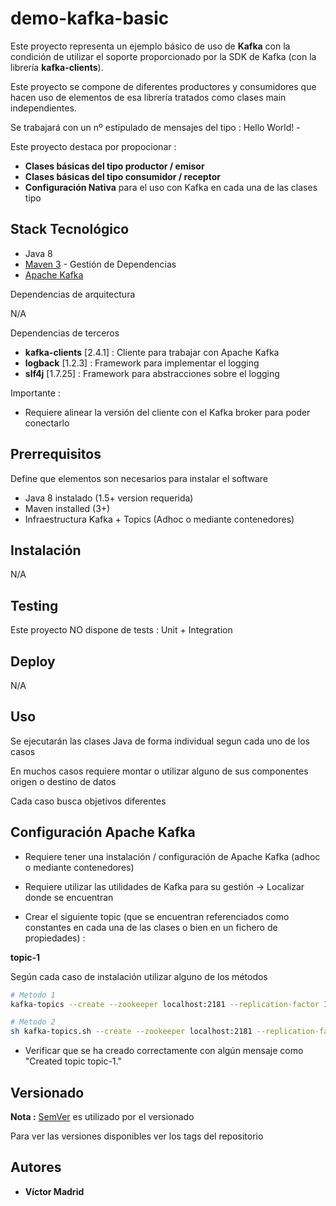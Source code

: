 # demo-kafka-basic

Este proyecto representa un ejemplo básico de uso de **Kafka** con la condición de utilizar el soporte proporcionado por la SDK de Kafka (con la librería **kafka-clients**).

Este proyecto se compone de diferentes productores y consumidores que hacen uso de elementos de esa librería tratados como clases main independientes.

Se trabajará con un nº estipulado de mensajes del tipo : Hello World! <ID> - <FECHA>

Este proyecto destaca por propocionar :

* **Clases básicas del tipo productor / emisor**
* **Clases básicas del tipo consumidor / receptor**
* **Configuración Nativa** para el uso con Kafka en cada una de las clases tipo 





## Stack Tecnológico

* Java 8
* [Maven 3](https://maven.apache.org/) - Gestión de Dependencias
* [Apache Kafka ](https://kafka.apache.org/)

Dependencias de arquitectura

N/A

Dependencias de terceros

* **kafka-clients** [2.4.1] : Cliente para trabajar con Apache Kafka
* **logback** [1.2.3] : Framework para implementar el logging
* **slf4j** [1.7.25] : Framework para abstracciones sobre el logging




Importante :

* Requiere alinear la versión del cliente con el Kafka broker para poder conectarlo





## Prerrequisitos

Define que elementos son necesarios para instalar el software

* Java 8 instalado (1.5+ version requerida)
* Maven installed  (3+)
* Infraestructura Kafka + Topics (Adhoc o mediante contenedores)





## Instalación

N/A






## Testing

Este proyecto NO dispone de tests  : Unit + Integration





## Deploy

N/A





## Uso

Se ejecutarán las clases Java de forma individual segun cada uno de los casos

En muchos casos requiere montar o utilizar alguno de sus componentes origen o destino de datos


Cada caso busca objetivos diferentes





## Configuración Apache Kafka 

* Requiere tener una instalación / configuración de Apache Kafka (adhoc o mediante contenedores)

* Requiere utilizar las utilidades de Kafka para su gestión -> Localizar donde se encuentran

* Crear el siguiente topic (que se encuentran referenciados como constantes en cada una de las clases o bien en un fichero de propiedades) :


**topic-1**

Según cada caso de instalación utilizar alguno de los métodos

```bash
# Metodo 1
kafka-topics --create --zookeeper localhost:2181 --replication-factor 1 --partitions 1 --topic topic-1

# Metodo 2
sh kafka-topics.sh --create --zookeeper localhost:2181 --replication-factor 1 --partitions 1 --topic topic-1
```

* Verificar que se ha creado correctamente con algún mensaje como "Created topic topic-1."





## Versionado

**Nota :** [SemVer](http://semver.org/) es utilizado por el versionado

Para ver las versiones disponibles ver los tags del repositorio





## Autores

* **Víctor Madrid**
